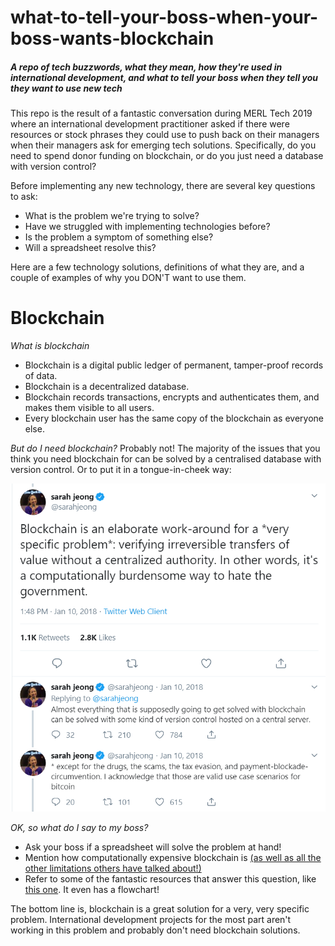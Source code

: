 # what-to-tell-your-boss-when-your-boss-wants-blockchain

##### A repo of tech buzzwords, what they mean, how they're used in international development, and what to tell your boss when they tell you they want to use new tech

This repo is the result of a fantastic conversation during MERL Tech 2019 where an international development practitioner asked if there were resources or stock phrases they could use to push back on their managers when their managers ask for emerging tech solutions. Specifically, do you need to spend donor funding on blockchain, or do you just need a database with version control?

Before implementing any new technology, there are several key questions to ask:
- What is the problem we're trying to solve?
- Have we struggled with implementing technologies before?
- Is the problem a symptom of something else?
- Will a spreadsheet resolve this?

Here are a few technology solutions, definitions of what they are, and a couple of examples of why you DON'T want to use them.

# Blockchain
_What is blockchain_
- Blockchain is a digital public ledger of permanent, tamper-proof records of data.
- Blockchain is a decentralized database.
- Blockchain records transactions, encrypts and authenticates them, and makes them visible to all users.
- Every blockchain user has the same copy of the blockchain as everyone else.

_But do I need blockchain?_
Probably not! The majority of the issues that you think you need blockchain for can be solved by a centralised database with version control. Or to put it in a tongue-in-cheek way:

![Sarah Jeong on blockchain](jeong.PNG)

_OK, so what do I say to my boss?_
- Ask your boss if a spreadsheet will solve the problem at hand!
- Mention how computationally expensive blockchain is [(as well as all the other limitations others have talked about!)](https://www.coindesk.com/information/blockchains-issues-limitations)
- Refer to some of the fantastic resources that answer this question, like [this one](https://medium.com/@elseidy/to-blockchain-or-to-not-blockchain-40e6a3a60f46). It even has a flowchart!

The bottom line is, blockchain is a great solution for a very, very specific problem. International development projects for the most part aren't working in this problem and probably don't need blockchain solutions.
